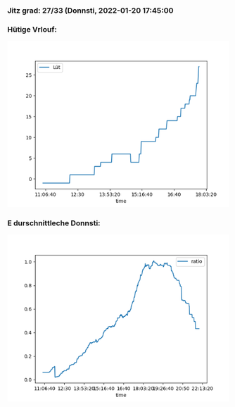 ### Jitz grad: 27/33 (Donnsti, 2022-01-20 17:45:00

### Hütige Vrlouf:
![Graph](Today.png)

### E durschnittleche Donnsti:
![Graph](Donnsti.png)